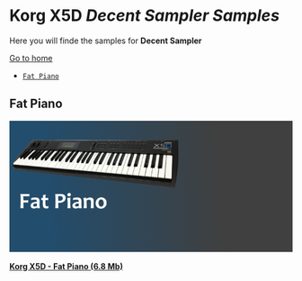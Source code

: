 # **Korg X5D** *Decent Sampler Samples*

Here you will finde the samples for **Decent Sampler**

[Go to home](../../README.md)

- [`Fat Piano`](#fat_piano)

## <a name="fat_piano"></a>**Fat Piano**

![IMAGE](images/Korg-X5D-Fat_Piano.png)

[**Korg X5D - Fat Piano (6.8 Mb)**](Samples/Korg%20X5D%20-%20Fat%20Piano.dslibrary)
